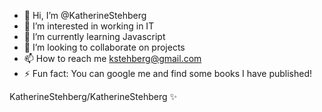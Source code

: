 - 👋 Hi, I’m @KatherineStehberg
- 👀 I’m interested in working in IT 
- 🌱 I’m currently learning Javascript
- 💞️ I’m looking to collaborate on projects
- 📫 How to reach me kstehberg@gmail.com
- ⚡ Fun fact: You can google me and find some books I have published!

KatherineStehberg/KatherineStehberg  ✨ 

